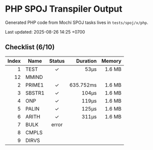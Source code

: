 # PHP SPOJ Transpiler Output

Generated PHP code from Mochi SPOJ tasks lives in `tests/spoj/x/php`.

Last updated: 2025-08-26 14:25 +0700

## Checklist (6/10)
| Index | Name | Status | Duration | Memory |
|------:|------|:-----:|---------:|-------:|
| 1 | TEST | ✓ | 53µs | 1.6 MB |
| 12 | MMIND |   |  |  |
| 2 | PRIME1 | ✓ | 635.752ms | 1.6 MB |
| 3 | SBSTR1 | ✓ | 104µs | 1.6 MB |
| 4 | ONP | ✓ | 119µs | 1.6 MB |
| 5 | PALIN | ✓ | 125µs | 1.6 MB |
| 6 | ARITH | ✓ | 311µs | 1.6 MB |
| 7 | BULK | error |  |  |
| 8 | CMPLS |   |  |  |
| 9 | DIRVS |   |  |  |
